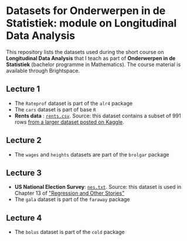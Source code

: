 # Datasets for Onderwerpen in de Statistiek: module on Longitudinal Data Analysis

This repository lists the datasets used during the short course on **Longitudinal Data Analysis** that I teach as part of **Onderwerpen in de Statistiek** (bachelor programme in Mathematics). The course material is available through Brightspace.

## Lecture 1

* The `Rateprof` dataset is part of the `alr4` package
* The `cars` dataset is part of base `R`
* **Rents data** : [`rents.csv`](https://raw.githubusercontent.com/mirkosignorelli/Teaching/main/MathStat2/rents.csv). Source: this dataset contains a subset of 991 rows [from a larger dataset posted on Kaggle](https://www.kaggle.com/rkb0023/houserentpredictiondataset).

## Lecture 2

* The `wages` and `heights` datasets are part of the `brolgar` package

## Lecture 3

* **US National Election Survey**: [`nes.txt`](https://raw.githubusercontent.com/avehtari/ROS-Examples/535210007acc89087323ff71019c16f1771b3c5e/NES/data/nes.txt). Source: this dataset is used in Chapter 13 of ["Regression and Other Stories"](https://avehtari.github.io/ROS-Examples/)
* The `gala` dataset is part of the `faraway` package

## Lecture 4

* The `bolus` dataset is part of the `cold` package
